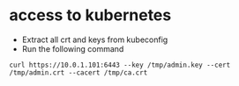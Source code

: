 # access to kubernetes

* Extract all crt and keys from kubeconfig
* Run the following command 
```
curl https://10.0.1.101:6443 --key /tmp/admin.key --cert /tmp/admin.crt --cacert /tmp/ca.crt
```
